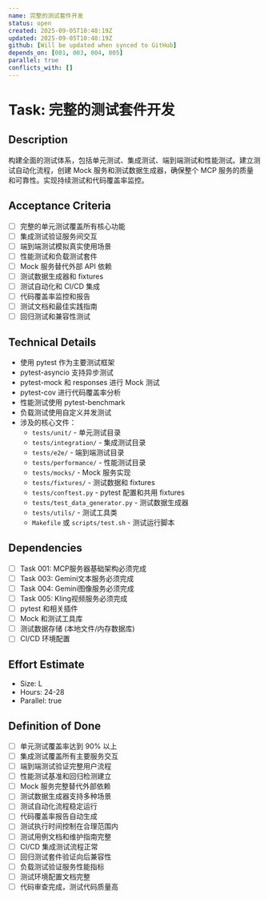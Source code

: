 ```yaml
---
name: 完整的测试套件开发
status: open
created: 2025-09-05T10:48:19Z
updated: 2025-09-05T10:48:19Z
github: [Will be updated when synced to GitHub]
depends_on: [001, 003, 004, 005]
parallel: true
conflicts_with: []
---
```


# Task: 完整的测试套件开发

## Description
构建全面的测试体系，包括单元测试、集成测试、端到端测试和性能测试。建立测试自动化流程，创建 Mock 服务和测试数据生成器，确保整个 MCP 服务的质量和可靠性。实现持续测试和代码覆盖率监控。

## Acceptance Criteria
- [ ] 完整的单元测试覆盖所有核心功能
- [ ] 集成测试验证服务间交互
- [ ] 端到端测试模拟真实使用场景
- [ ] 性能测试和负载测试套件
- [ ] Mock 服务替代外部 API 依赖
- [ ] 测试数据生成器和 fixtures
- [ ] 测试自动化和 CI/CD 集成
- [ ] 代码覆盖率监控和报告
- [ ] 测试文档和最佳实践指南
- [ ] 回归测试和兼容性测试

## Technical Details
- 使用 pytest 作为主要测试框架
- pytest-asyncio 支持异步测试
- pytest-mock 和 responses 进行 Mock 测试
- pytest-cov 进行代码覆盖率分析
- 性能测试使用 pytest-benchmark
- 负载测试使用自定义并发测试
- 涉及的核心文件：
  - `tests/unit/` - 单元测试目录
  - `tests/integration/` - 集成测试目录
  - `tests/e2e/` - 端到端测试目录
  - `tests/performance/` - 性能测试目录
  - `tests/mocks/` - Mock 服务实现
  - `tests/fixtures/` - 测试数据和 fixtures
  - `tests/conftest.py` - pytest 配置和共用 fixtures
  - `tests/test_data_generator.py` - 测试数据生成器
  - `tests/utils/` - 测试工具类
  - `Makefile` 或 `scripts/test.sh` - 测试运行脚本

## Dependencies
- [ ] Task 001: MCP服务器基础架构必须完成
- [ ] Task 003: Gemini文本服务必须完成
- [ ] Task 004: Gemini图像服务必须完成
- [ ] Task 005: Kling视频服务必须完成
- [ ] pytest 和相关插件
- [ ] Mock 和测试工具库
- [ ] 测试数据存储 (本地文件/内存数据库)
- [ ] CI/CD 环境配置

## Effort Estimate
- Size: L
- Hours: 24-28
- Parallel: true

## Definition of Done
- [ ] 单元测试覆盖率达到 90% 以上
- [ ] 集成测试覆盖所有主要服务交互
- [ ] 端到端测试验证完整用户流程
- [ ] 性能测试基准和回归检测建立
- [ ] Mock 服务完整替代外部依赖
- [ ] 测试数据生成器支持多种场景
- [ ] 测试自动化流程稳定运行
- [ ] 代码覆盖率报告自动生成
- [ ] 测试执行时间控制在合理范围内
- [ ] 测试用例文档和维护指南完整
- [ ] CI/CD 集成测试流程正常
- [ ] 回归测试套件验证向后兼容性
- [ ] 负载测试验证服务性能指标
- [ ] 测试环境配置文档完整
- [ ] 代码审查完成，测试代码质量高